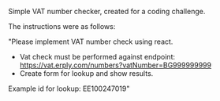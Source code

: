 Simple VAT number checker, created for a coding challenge.

The instructions were as follows:

"Please implement VAT number check using react.

- Vat check must be performed against endpoint: https://vat.erply.com/numbers?vatNumber=BG999999999
- Create form for lookup and show results.

Example id for lookup: EE100247019"

